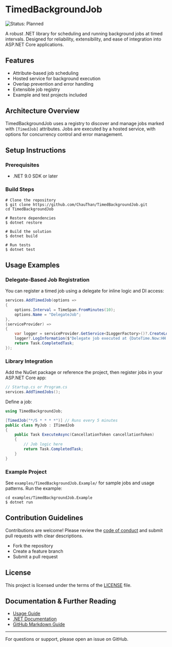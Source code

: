 # TimedBackgroundJob

![Status: Planned](https://img.shields.io/badge/status-Planned-blue)

A robust .NET library for scheduling and running background jobs at timed intervals. Designed for reliability, extensibility, and ease of integration into ASP.NET Core applications.

## Features

- Attribute-based job scheduling
- Hosted service for background execution
- Overlap prevention and error handling
- Extensible job registry
- Example and test projects included

## Architecture Overview

TimedBackgroundJob uses a registry to discover and manage jobs marked with `[TimedJob]` attributes. Jobs are executed by a hosted service, with options for concurrency control and error management.

## Setup Instructions

### Prerequisites
- .NET 9.0 SDK or later

### Build Steps

```pwsh
# Clone the repository
$ git clone https://github.com/ChauThan/TimedBackgroundJob.git
cd TimedBackgroundJob

# Restore dependencies
$ dotnet restore

# Build the solution
$ dotnet build

# Run tests
$ dotnet test
```

## Usage Examples
### Delegate-Based Job Registration

You can register a timed job using a delegate for inline logic and DI access:

```csharp
services.AddTimedJob(options =>
{
    options.Interval = TimeSpan.FromMinutes(10);
    options.Name = "DelegateJob";
},
(serviceProvider) =>
{
    var logger = serviceProvider.GetService<ILoggerFactory>()?.CreateLogger("DelegateJob");
    logger?.LogInformation($"Delegate job executed at {DateTime.Now:HH:mm:ss}");
    return Task.CompletedTask;
});
```

### Library Integration

Add the NuGet package or reference the project, then register jobs in your ASP.NET Core app:

```csharp
// Startup.cs or Program.cs
services.AddTimedJobs();
```

Define a job:

```csharp
using TimedBackgroundJob;

[TimedJob("*/5 * * * *")] // Runs every 5 minutes
public class MyJob : ITimedJob
{
    public Task ExecuteAsync(CancellationToken cancellationToken)
    {
        // Job logic here
        return Task.CompletedTask;
    }
}
```

### Example Project

See `examples/TimedBackgroundJob.Example/` for sample jobs and usage patterns. Run the example:

```pwsh
cd examples/TimedBackgroundJob.Example
$ dotnet run
```

## Contribution Guidelines

Contributions are welcome! Please review the [code of conduct](https://github.com/ChauThan/TimedBackgroundJob/blob/main/CODE_OF_CONDUCT.md) and submit pull requests with clear descriptions.

- Fork the repository
- Create a feature branch
- Submit a pull request

## License

This project is licensed under the terms of the [LICENSE](./LICENSE) file.

## Documentation & Further Reading

- [Usage Guide](./docs/timed-job-usage.md)
- [.NET Documentation](https://docs.microsoft.com/en-us/dotnet/)
- [GitHub Markdown Guide](https://guides.github.com/features/mastering-markdown/)

---

For questions or support, please open an issue on GitHub.
